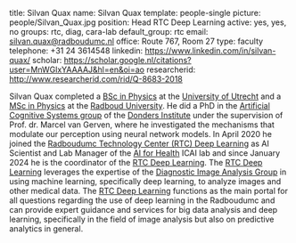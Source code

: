 title: Silvan Quax
name: Silvan Quax
template: people-single
picture: people/Silvan_Quax.jpg
position: Head RTC Deep Learning
active: yes, yes, no
groups: rtc, diag, cara-lab
default_group: rtc
email: silvan.quax@radboudumc.nl
office: Route 767, Room 27
type: faculty
telephone: +31 24 3614548
linkedin: https://www.linkedin.com/in/silvan-quax/
scholar: https://scholar.google.nl/citations?user=MnWGlxYAAAAJ&hl=en&oi=ao
researcherid: http://www.researcherid.com/rid/Q-8683-2018

Silvan Quax completed a [BSc in Physics](https://www.uu.nl/en/organisation/department-of-physics/education/bachelors-programme) at the [University of Utrecht](https://www.uu.nl/en) and a [MSc in Physics](https://www.ru.nl/english/education/masters/physics-and-astronomy/) at the [Radboud University](https://www.ru.nl/). He did a PhD in the [Artificial Cognitive Systems group](http://artcogsys.com/) of the [Donders Institute](https://www.ru.nl/donders/) under the  supervision of Prof. dr. Marcel van Gerven, where he investigated the mechanisms that modulate our perception using neural network models. In April 2020 he joined the [Radboudumc Technology Center (RTC) Deep Learning](https://rtc.diagnijmegen.nl/) as AI Scientist and Lab Manager of the [AI for Health](https://www.ai-for-health.nl/) ICAI lab and since January 2024 he is the coordinator of the [RTC Deep Learning](https://rtc.diagnijmegen.nl/). The [RTC Deep Learning](https://rtc.diagnijmegen.nl/) leverages the expertise of the [Diagnostic Image Analysis Group](http://www.diagnijmegen.nl/) in using machine learning, specifically deep learning, to analyze images and other medical data. The [RTC Deep Learning](https://rtc.diagnijmegen.nl/) functions as the main portal for all questions regarding the use of deep learning in the Radboudumc and can provide expert guidance and services for big data analysis and deep learning, specifically in the field of image analysis but also on predictive analytics in general.
